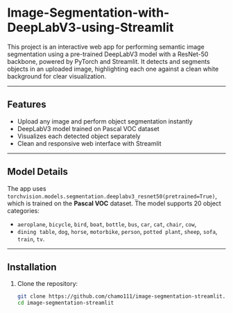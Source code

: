 # Image-Segmentation-with-DeepLabV3-using-Streamlit

This project is an interactive web app for performing semantic image segmentation using a pre-trained DeepLabV3 model with a ResNet-50 backbone, powered by PyTorch and Streamlit. It detects and segments objects in an uploaded image, highlighting each one against a clean white background for clear visualization.

---

##  Features

-  Upload any image and perform object segmentation instantly  
-  DeepLabV3 model trained on Pascal VOC dataset  
-  Visualizes each detected object separately  
-  Clean and responsive web interface with Streamlit  

---

##  Model Details

The app uses `torchvision.models.segmentation.deeplabv3_resnet50(pretrained=True)`, which is trained on the **Pascal VOC** dataset. The model supports 20 object categories:

- `aeroplane`, `bicycle`, `bird`, `boat`, `bottle`, `bus`, `car`, `cat`, `chair`, `cow`,  
- `dining table`, `dog`, `horse`, `motorbike`, `person`, `potted plant`, `sheep`, `sofa`, `train`, `tv`.

---

##  Installation

1. Clone the repository:
   ```bash
   git clone https://github.com/chamo111/image-segmentation-streamlit.git
   cd image-segmentation-streamlit

   
